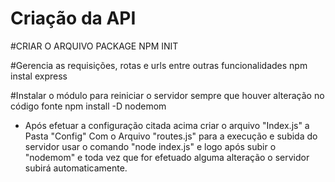# Criação da API

#CRIAR O ARQUIVO PACKAGE
NPM INIT

#Gerencia as requisições, rotas e urls  entre outras funcionalidades
npm instal express

#Instalar  o módulo para reiniciar o servidor sempre que houver alteração no código fonte
npm install -D nodemom

- Após efetuar a configuração citada acima criar o arquivo "Index.js" a Pasta "Config" Com o Arquivo "routes.js" para a execução e subida do servidor usar o comando "node index.js" e logo após subir o "nodemom" e toda vez que for efetuado alguma alteração o servidor subirá automaticamente.
